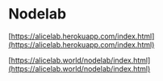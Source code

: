# Nodelab

[https://alicelab.herokuapp.com/index.html](https://alicelab.herokuapp.com/index.html)

[https://alicelab.world/nodelab/index.html](https://alicelab.world/nodelab/index.html)


